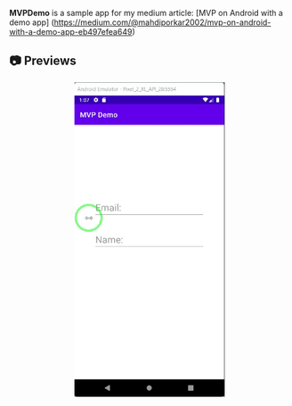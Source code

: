 **MVPDemo** is a sample app for my medium article: [MVP on Android with a demo app] (https://medium.com/@mahdiporkar2002/mvp-on-android-with-a-demo-app-eb497efea649)

## 📷 Previews
<p align="center">
<img src="preview/preview.gif"alt="drawing" width="270px" />

</p>




